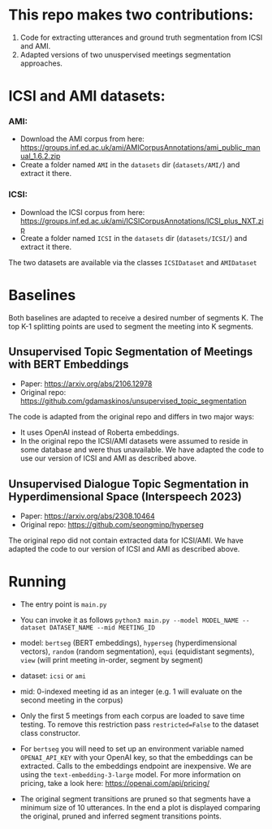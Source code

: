 # This repo makes two contributions:

1. Code for extracting utterances and ground truth segmentation from ICSI and AMI.
2. Adapted versions of two unuspervised meetings segmentation approaches.

# ICSI and AMI datasets:

### AMI:
- Download the AMI corpus from here: https://groups.inf.ed.ac.uk/ami/AMICorpusAnnotations/ami_public_manual_1.6.2.zip
- Create a folder named `AMI` in the `datasets` dir (`datasets/AMI/`) and extract it there.
### ICSI:
- Download the ICSI corpus from here: https://groups.inf.ed.ac.uk/ami/ICSICorpusAnnotations/ICSI_plus_NXT.zip
- Create a folder named `ICSI` in the `datasets` dir (`datasets/ICSI/`) and extract it there.

The two datasets are available via the classes `ICSIDataset` and `AMIDataset`


# Baselines

Both baselines are adapted to receive a desired number of segments K. The top K-1 splitting points are used to segment
the meeting into K segments.


## **Unsupervised Topic Segmentation of Meetings with BERT Embeddings**

- Paper: https://arxiv.org/abs/2106.12978
- Original repo: https://github.com/gdamaskinos/unsupervised_topic_segmentation

The code is adapted from the original repo and differs in two major ways:

- It uses OpenAI instead of Roberta embeddings.
- In the original repo the ICSI/AMI datasets were assumed to reside in some database and were thus unavailable.
We have adapted the code to use our version of ICSI and AMI as described above.

   
## **Unsupervised Dialogue Topic Segmentation in Hyperdimensional Space (Interspeech 2023)**

- Paper: https://arxiv.org/abs/2308.10464
- Original repo: https://github.com/seongminp/hyperseg

The original repo did not contain extracted data for ICSI/AMI. We have adapted the code to our version of ICSI and AMI as described above.

# Running

- The entry point is `main.py`
- You can invoke it as follows `python3 main.py --model MODEL_NAME --dataset DATASET_NAME --mid MEETING_ID`
- model: `bertseg` (BERT embeddings), `hyperseg` (hyperdimensional vectors), `random` (random segmentation), `equi` (equidistant segments), `view` (will print meeting in-order, segment by segment)
- dataset: `icsi` or `ami` 
- mid: 0-indexed meeting id as an integer (e.g. 1 will evaluate on the second meeting in the corpus)

- Only the first 5 meetings from each corpus are loaded to save time testing. To remove this restriction pass `restricted=False` to the dataset class constructor.
- For `bertseg` you will need to set up an environment variable named `OPENAI_API_KEY` with your OpenAI key, so that the embeddings can be extracted. Calls to the embeddings endpoint are inexpensive. We are using the `text-embedding-3-large` model. For more information on pricing, take a look here: https://openai.com/api/pricing/

- The original segment transitions are pruned so that segments have a minimum size of 10 utterances. In the end a plot is displayed comparing the original, pruned and inferred segment transitions points.


